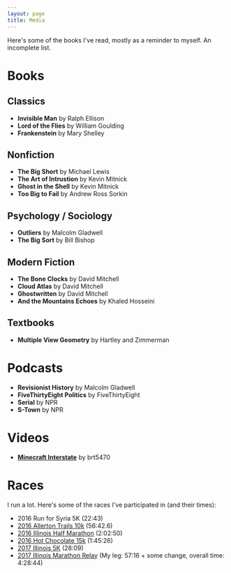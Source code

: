 ```yaml
---
layout: page
title: Media
---
```


Here's some of the books I've read, mostly as a reminder to myself. An incomplete list.

# Books

## Classics
* __Invisible Man__ by Ralph Ellison
* __Lord of the Flies__ by William Goulding
* __Frankenstein__ by Mary Shelley

## Nonfiction
* __The Big Short__ by Michael Lewis
* __The Art of Intrustion__ by Kevin Mitnick
* __Ghost in the Shell__ by Kevin Mitnick
* __Too Big to Fail__ by Andrew Ross Sorkin

## Psychology / Sociology
* __Outliers__ by Malcolm Gladwell
* __The Big Sort__ by Bill Bishop

## Modern Fiction
* __The Bone Clocks__ by David Mitchell
* __Cloud Atlas__ by David Mitchell
* __Ghostwritten__ by David Mitchell
* __And the Mountains Echoes__ by Khaled Hosseini

## Textbooks
* __Multiple View Geometry__ by Hartley and Zimmerman

# Podcasts
* __Revisionist History__ by Malcolm Gladwell
* __FiveThirtyEight Politics__ by FiveThirtyEight
* __Serial__ by NPR
* __S-Town__ by NPR

# Videos
* [__Minecraft Interstate__](https://www.youtube.com/watch?v=asImTDkPWKA) by brt5470

# Races

I run a lot. Here's some of the races I've participated in (and their times):

* 2016 Run for Syria 5K (22:43)
* [2016 Allerton Trails 10k](http://www.allertonraces.com) (56:42.6)
* [2016 Illinois Half Marathon](http://illinoismarathon.com) (2:02:50)
* [2016 Hot Chocolate 15k](https://www.hotchocolate15k.com/chicago) (1:45:26)
* [2017 Illinois 5K](http://illinoismarathon.com) (28:09)
* [2017 Illinois Marathon Relay](http://illinoismarathon.com) (My leg: 57:16 + some change, overall time: 4:28:44)
